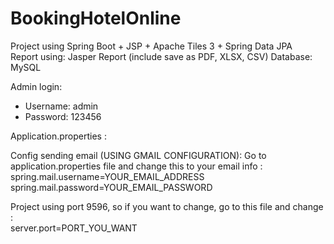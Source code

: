 # BookingHotelOnline

Project using Spring Boot + JSP + Apache Tiles 3 + Spring Data JPA 
<br/>Report using: Jasper Report (include save as PDF, XLSX, CSV)
Database: MySQL

Admin login:
- Username: admin
- Password: 123456

Application.properties : 

Config sending email (USING GMAIL CONFIGURATION):
Go to application.properties file and change this to your email info :
spring.mail.username=YOUR_EMAIL_ADDRESS
<br/>spring.mail.password=YOUR_EMAIL_PASSWORD

Project using port 9596, so if you want to change, go to this file and change :
<br/>server.port=PORT_YOU_WANT

